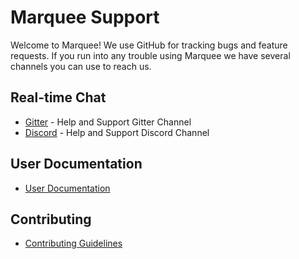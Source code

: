 Marquee Support
===============

Welcome to Marquee! We use GitHub for tracking bugs and feature requests. If you run into any trouble using Marquee we have several channels you can use to reach us.

## Real-time Chat

* [Gitter](https://gitter.im/stateful/marquee) - Help and Support Gitter Channel
* [Discord](https://discord.com/channels/878764303052865537/900787619728871484) - Help and Support Discord Channel

## User Documentation

* [User Documentation](https://marquee.stateful.com/)

## Contributing

* [Contributing Guidelines](https://github.com/stateful/.github/blob/main/CODE_OF_CONDUCT.md)

